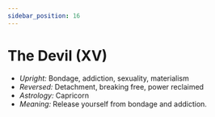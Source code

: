 ```yaml
---
sidebar_position: 16
---
```


# The Devil (XV)

- *Upright:* Bondage, addiction, sexuality, materialism
- *Reversed:* Detachment, breaking free, power reclaimed
- *Astrology:* Capricorn
- *Meaning:* Release yourself from bondage and addiction.